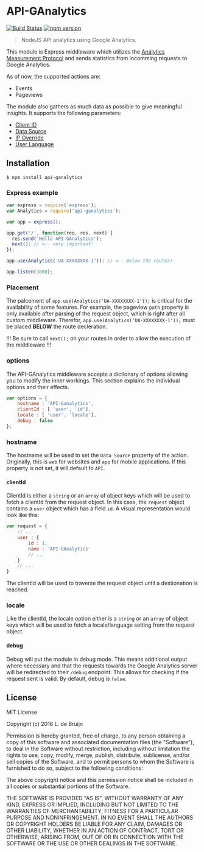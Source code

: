# API-GAnalytics
[![Build Status](https://travis-ci.org/ldebruijn/API-GAnalytics.svg?branch=master)](https://travis-ci.org/ldebruijn/API-GAnalytics) [![npm version](https://badge.fury.io/js/api-ganalytics.svg)](https://badge.fury.io/js/api-ganalytics)

> NodeJS API analytics using Google Analytics.

This module is Express middleware which utilizes the [Analytics Measurement Protocol](https://developers.google.com/analytics/devguides/collection/protocol/v1/devguide#overview)
and sends statistics from incomming requests to Google Analytics.

As of now, the supported actions are:
* Events
* Pageviews

The module also gathers as much data as possible to give meaningful insights. It supports the following parameters:
* [Client ID](https://developers.google.com/analytics/devguides/collection/protocol/v1/parameters#cid)
* [Data Source](https://developers.google.com/analytics/devguides/collection/protocol/v1/parameters#ds)
* [IP Override](https://developers.google.com/analytics/devguides/collection/protocol/v1/parameters#uip)
* [User Language](https://developers.google.com/analytics/devguides/collection/protocol/v1/parameters#ul)

## Installation

`$ npm install api-ganalytics`

### Express example

```js
var express = require('express');
var Analytics = require('api-ganalytics');

var app = express();

app.get('/', function(req, res, next) {
  res.send('Hello API-GAnalytics');
  next(); // <-- very important!
});

app.use(Analytics('UA-XXXXXXXX-1')); // <-- Below the routes!

app.listen(3000);
```

### Placement

The palcement of `app.use(Analytics('UA-XXXXXXXX-1'));` is critical for the availability of some features.
For example, the pageview `path` property is only available after parsing of the request object, which is right after all custom middleware.
Therefor, `app.use(Analytics('UA-XXXXXXXX-1'));` must be placed **BELOW** the route decleration.

!!! Be sure to call `next();` on your routes in order to allow the execution of the middleware !!!

### options

The API-GAnalytics middleware accepts a dictionary of options allowing you to modify the inner workings.
This section explains the individual options and their effects.
```js
var options = {
    hostname : 'API-Ganalytics',
    clientId : [ 'user', 'id'],
    locale : [ 'user', 'locale'],
    debug : false
};
```

### hostname
The hostname will be used to set the `Data Source` property of the action. Originally, this is `web` for websites and `app` for
mobile applications. If this property is not set, it will default to `API`.

#### clientId
ClientId is either a `string` or an `array` of object keys which will be used to fetch a clientId from the request object.
In this case, the `request` object contains a `user` object which has a field `id`. A visual representation would look like this:
```js
var request = {
    // ...
    user : {
        id : 1,
        name : 'API-GAnalytics'
        // ...
    }
    // ...
}
```

The clientId will be used to traverse the request object until a destionation is reached.

### locale
Like the clientId, the locale option either is a `string` or an `array` of object keys which will be used to fetch a locale/language setting
from the request object.

#### debug
Debug will put the module in debug mode. This means additional output where necessary and that the requests towards the Google
Analytics server will be redirected to their `/debug` endpoint. This allows for checking if the request sent is valid.
By default, debug is `false`.

## License

MIT License

Copyright (c) 2016 L. de Bruijn

Permission is hereby granted, free of charge, to any person obtaining a copy
of this software and associated documentation files (the "Software"), to deal
in the Software without restriction, including without limitation the rights
to use, copy, modify, merge, publish, distribute, sublicense, and/or sell
copies of the Software, and to permit persons to whom the Software is
furnished to do so, subject to the following conditions:

The above copyright notice and this permission notice shall be included in all
copies or substantial portions of the Software.

THE SOFTWARE IS PROVIDED "AS IS", WITHOUT WARRANTY OF ANY KIND, EXPRESS OR
IMPLIED, INCLUDING BUT NOT LIMITED TO THE WARRANTIES OF MERCHANTABILITY,
FITNESS FOR A PARTICULAR PURPOSE AND NONINFRINGEMENT. IN NO EVENT SHALL THE
AUTHORS OR COPYRIGHT HOLDERS BE LIABLE FOR ANY CLAIM, DAMAGES OR OTHER
LIABILITY, WHETHER IN AN ACTION OF CONTRACT, TORT OR OTHERWISE, ARISING FROM,
OUT OF OR IN CONNECTION WITH THE SOFTWARE OR THE USE OR OTHER DEALINGS IN THE
SOFTWARE.
